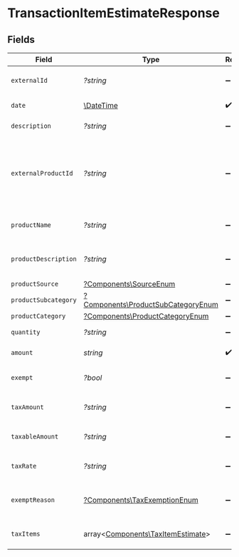 # TransactionItemEstimateResponse


## Fields

| Field                                                                                                                             | Type                                                                                                                              | Required                                                                                                                          | Description                                                                                                                       |
| --------------------------------------------------------------------------------------------------------------------------------- | --------------------------------------------------------------------------------------------------------------------------------- | --------------------------------------------------------------------------------------------------------------------------------- | --------------------------------------------------------------------------------------------------------------------------------- |
| `externalId`                                                                                                                      | *?string*                                                                                                                         | :heavy_minus_sign:                                                                                                                | A unique identifier for the transaction item.                                                                                     |
| `date`                                                                                                                            | [\DateTime](https://www.php.net/manual/en/class.datetime.php)                                                                     | :heavy_check_mark:                                                                                                                | The date of the transaction item.                                                                                                 |
| `description`                                                                                                                     | *?string*                                                                                                                         | :heavy_minus_sign:                                                                                                                | A description of the item.                                                                                                        |
| `externalProductId`                                                                                                               | *?string*                                                                                                                         | :heavy_minus_sign:                                                                                                                | External product identifier. If not found and product_subcategory<br/>        and product_category are not provided, an error occurs. |
| `productName`                                                                                                                     | *?string*                                                                                                                         | :heavy_minus_sign:                                                                                                                | Name of the product. Used if creating a new product.                                                                              |
| `productDescription`                                                                                                              | *?string*                                                                                                                         | :heavy_minus_sign:                                                                                                                | Description of the product. Used if creating a new product.                                                                       |
| `productSource`                                                                                                                   | [?Components\SourceEnum](../../Models/Components/SourceEnum.md)                                                                   | :heavy_minus_sign:                                                                                                                | N/A                                                                                                                               |
| `productSubcategory`                                                                                                              | [?Components\ProductSubCategoryEnum](../../Models/Components/ProductSubCategoryEnum.md)                                           | :heavy_minus_sign:                                                                                                                | N/A                                                                                                                               |
| `productCategory`                                                                                                                 | [?Components\ProductCategoryEnum](../../Models/Components/ProductCategoryEnum.md)                                                 | :heavy_minus_sign:                                                                                                                | N/A                                                                                                                               |
| `quantity`                                                                                                                        | *?string*                                                                                                                         | :heavy_minus_sign:                                                                                                                | Defaults to 1.0. The quantity of the item.                                                                                        |
| `amount`                                                                                                                          | *string*                                                                                                                          | :heavy_check_mark:                                                                                                                | The total amount of the item.                                                                                                     |
| `exempt`                                                                                                                          | *?bool*                                                                                                                           | :heavy_minus_sign:                                                                                                                | Indicates whether the transaction item is exempt from tax.                                                                        |
| `taxAmount`                                                                                                                       | *?string*                                                                                                                         | :heavy_minus_sign:                                                                                                                | The total tax amount for the transaction item.                                                                                    |
| `taxableAmount`                                                                                                                   | *?string*                                                                                                                         | :heavy_minus_sign:                                                                                                                | The taxable amount for the transaction item.                                                                                      |
| `taxRate`                                                                                                                         | *?string*                                                                                                                         | :heavy_minus_sign:                                                                                                                | The tax rate applied to the transaction item.                                                                                     |
| `exemptReason`                                                                                                                    | [?Components\TaxExemptionEnum](../../Models/Components/TaxExemptionEnum.md)                                                       | :heavy_minus_sign:                                                                                                                | This enum is used to determine if a transaction is exempt from tax.                                                               |
| `taxItems`                                                                                                                        | array<[Components\TaxItemEstimate](../../Models/Components/TaxItemEstimate.md)>                                                   | :heavy_minus_sign:                                                                                                                | List of tax items applied to the transaction item.                                                                                |